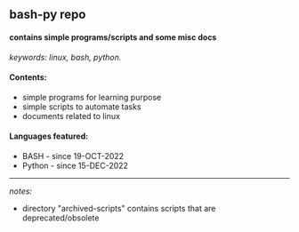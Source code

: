 ## bash-py repo 
#### contains simple programs/scripts and some misc docs

*keywords: linux, bash, python.* 

#### **Contents:**
- simple programs for learning purpose
- simple scripts to automate tasks
- documents related to linux

#### **Languages featured:**
- BASH		- since 19-OCT-2022
- Python	- since 15-DEC-2022

----
*notes:*
- directory "archived-scripts" contains scripts that are deprecated/obsolete

